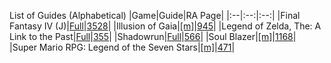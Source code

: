 List of Guides (Alphabetical) 
|Game|Guide|RA Page|
|:--|:--:|:--:|
|Final Fantasy IV (J)|[Full](https://github.com/RetroAchievements/guides/wiki/Final-Fantasy-IV-(J)-(SNES))|[3528](https://retroachievements.org/game/3528)|
|Illusion of Gaia|[[m]](https://github.com/RetroAchievements/guides/wiki/Illusion-of-Gaia-(SNES))|[945](https://retroachievements.org/game/945)|
|Legend of Zelda, The: A Link to the Past|[Full](https://github.com/RetroAchievements/guides/wiki/The-Legend-of-Zelda:-A-Link-to-the-Past-(SNES))|[355](https://retroachievements.org/game/355)|
|Shadowrun|[Full](https://github.com/RetroAchievements/guides/wiki/Shadowrun-(SNES))|[566](https://retroachievements.org/game/566)|
|Soul Blazer|[[m]](https://github.com/RetroAchievements/guides/wiki/Soul-Blazer-(SNES))|[1168](https://retroachievements.org/game/1168)|
|Super Mario RPG: Legend of the Seven Stars|[[m]](https://github.com/RetroAchievements/guides/wiki/Super-Mario-RPG:-Legend-of-the-Seven-Stars-(SNES))|[471](https://retroachievements.org/game/471)|
